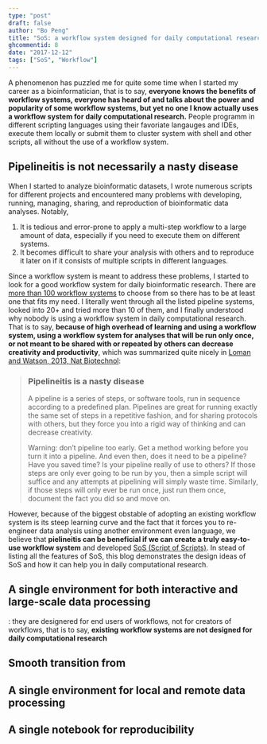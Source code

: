 ```yaml
---
type: "post"
draft: false
author: "Bo Peng"
title: "SoS: a workflow system designed for daily computational research"
ghcommentid: 8
date: "2017-12-12"
tags: ["SoS", "Workflow"]
---
```



A phenomenon has puzzled me for quite some time when I started my career as a bioinformatician, that is to say,
**everyone knows the benefits of workflow systems, everyone has heard of and talks about the power and popularity of
some workflow systems, but yet no one I know actually uses a workflow system for daily computational research.**
People programm in different scripting languages using their favoriate langauges and IDEs, execute them locally or
submit them to cluster system with shell and other scripts, all without the use of a workflow system.

## Pipelineitis is not necessarily a nasty disease

When I started to analyze bioinformatic datasets, I wrote numerous scripts for different projects and 
encountered many problems with developing, running, managing, sharing, and reproduction of bioinformatic
data analyses. Notably,

1. It is tedious and error-prone to apply a multi-step workflow to a large amount of data, especially if you
  need to execute them on different systems. 
2. It becomes difficult to share your analysis with others and to reproduce it later on if it
  consists of multiple scripts in different languages. 

Since a workflow system is meant to address these problems, I started to look for a good workflow system for daily
bioinformatic research. There are [more than 100 workflow systems](https://github.com/pditommaso/awesome-pipeline) to
choose from so there has to be at least one that fits my need. I literally went through all the listed pipeline systems,
looked into 20+ and tried  more than 10 of them, and I finally understood why nobody is using a workflow system in daily 
computational research. That is to say, **because of high overhead of learning and using a workflow system,
using a workflow system for analyses that will be run only once, or not meant to be shared with or repeated
by others can decrease creativity and productivity**, which was summarized quite nicely in 
[Loman and Watson, 2013, Nat Biotechnol](https://www.nature.com/articles/nbt.2740):

> ### Pipelineitis is a nasty disease
>
> A pipeline is a series of steps, or software tools, run in sequence according to a predefined plan.
> Pipelines are great for running exactly the same set of steps in a repetitive fashion, and for 
> sharing protocols with others, but they force you into a rigid way of thinking and can decrease creativity.
>
> Warning: don’t pipeline too early. Get a method working before you turn it into a pipeline. And
> even then, does it need to be a pipeline? Have you saved time? Is your pipeline really of use to
> others? If those steps are only ever going to be run by you, then a simple script will suffice and 
> any attempts at pipelining will simply waste time. Similarly, if those steps will only ever be run
> once, just run them once, document the fact you did so and move on.

However, because of the biggest obstable of adopting an existing
workflow system is its steep learning curve and the fact that it forces you to re-engineer data analysis
using another environment even language, we believe that **pielineitis can be beneficial if we can
create a truly easy-to-use workflow system** and developed 
[SoS (Script of Scripts)](https://vatlab.github.io/sos-docs/). In stead of listing all the features of
SoS, this blog demonstrates the design ideas of SoS and how it can help you in daily computational
research.

## A single environment for both interactive and large-scale data processing

: they are designered for end users of workflows, not for creators of workflows, that is to say,
**existing workflow systems are not designed for daily computational research**

## Smooth transition from 

## A single environment for local and remote data processing

## A single notebook for reproducibility

